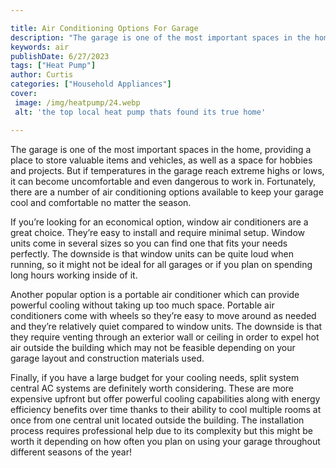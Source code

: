 ```yaml
---

title: Air Conditioning Options For Garage
description: "The garage is one of the most important spaces in the home, providing a place to store valuable items and vehicles, as well as a s...keep going and find out"
keywords: air
publishDate: 6/27/2023
tags: ["Heat Pump"]
author: Curtis
categories: ["Household Appliances"]
cover: 
 image: /img/heatpump/24.webp
 alt: 'the top local heat pump thats found its true home'

---
```


The garage is one of the most important spaces in the home, providing a place to store valuable items and vehicles, as well as a space for hobbies and projects. But if temperatures in the garage reach extreme highs or lows, it can become uncomfortable and even dangerous to work in. Fortunately, there are a number of air conditioning options available to keep your garage cool and comfortable no matter the season.

If you’re looking for an economical option, window air conditioners are a great choice. They’re easy to install and require minimal setup. Window units come in several sizes so you can find one that fits your needs perfectly. The downside is that window units can be quite loud when running, so it might not be ideal for all garages or if you plan on spending long hours working inside of it.

Another popular option is a portable air conditioner which can provide powerful cooling without taking up too much space. Portable air conditioners come with wheels so they’re easy to move around as needed and they’re relatively quiet compared to window units. The downside is that they require venting through an exterior wall or ceiling in order to expel hot air outside the building which may not be feasible depending on your garage layout and construction materials used.

Finally, if you have a large budget for your cooling needs, split system central AC systems are definitely worth considering. These are more expensive upfront but offer powerful cooling capabilities along with energy efficiency benefits over time thanks to their ability to cool multiple rooms at once from one central unit located outside the building. The installation process requires professional help due to its complexity but this might be worth it depending on how often you plan on using your garage throughout different seasons of the year!
